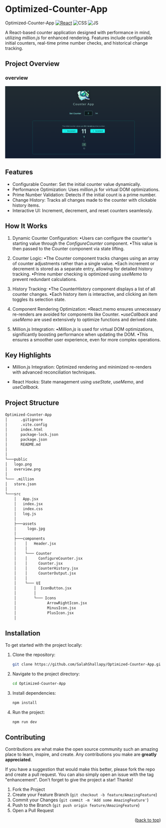 # Optimized-Counter-App

Optimized-Counter-App
[![React](https://img.shields.io/badge/react-%2320232a.svg?style=for-the-badge&logo=react&logoColor=%2361DAFB)](https://react.dev/)
![CSS](https://img.shields.io/badge/CSS3-1572B6?style=for-the-badge&logo=css3&logoColor=white)
![JS](https://img.shields.io/badge/JavaScript-F7DF1E?style=for-the-badge&logo=javascript&logoColor=black)

A React-based counter application designed with performance in mind, utilizing _million.js_ for enhanced rendering. Features include configurable initial counters, real-time prime number checks, and historical change tracking.

## Project Overview

### overview

![Project OverView](./public/overview.png)

## Features

- Configurable Counter: Set the initial counter value dynamically.
- Performance Optimization: Uses _million.js_ for virtual DOM optimizations.
- Prime Number Validation: Detects if the initial count is a prime number.
- Change History: Tracks all changes made to the counter with clickable history items.
- Interactive UI: Increment, decrement, and reset counters seamlessly.

## How It Works

1. Dynamic Counter Configuration:
   •Users can configure the counter's starting value through the _ConfigureCounter_ component.
   •This value is then passed to the Counter component via state lifting.

2. Counter Logic:
   •The Counter component tracks changes using an array of counter adjustments rather than a single value.
   •Each increment or decrement is stored as a separate entry, allowing for detailed history tracking.
   •Prime number checking is optimized using _useMemo_ to prevent redundant calculations.

3. History Tracking:
   •The CounterHistory component displays a list of all counter changes.
   •Each history item is interactive, and clicking an item toggles its selection state.

4. Component Rendering Optimization:
   •React.memo ensures unnecessary re-renders are avoided for components like Counter.
   •_useCallback_ and _useMemo_ are used extensively to optimize functions and derived state.

5. Million.js Integration:
   •_Million.js_ is used for virtual DOM optimizations, significantly boosting performance when updating the DOM.
   •This ensures a smoother user experience, even for more complex operations.

## Key Highlights

- Million.js Integration:
  Optimized rendering and minimized re-renders with advanced reconciliation techniques.

- React Hooks:
  State management using _useState_, _useMemo_, and _useCallback._

## Project Structure

```
Optimized-Counter-App
│      .gitignore
│      .vite.config
│      index.html
│      package-lock.json
│      package.json
│      README.md
│
│
└───public
│   logo.png
│   overview.png
│
└─── .million
│   store.json
│
└───src
    │   App.jsx
    │   index.jsx
    │   index.css
    │   log.js
    │
    ├───assets
    │     logo.jpg
    │
    ├───components
    │    │   Header.jsx
    │    │
    │    └─── Counter
    │    │     ConfigureCounter.jsx
    │    │     Counter.jsx
    │    │     CounterHistory.jsx
    │    │     CounterOutput.jsx
    │    │
    │    └─── UI
    │        │  IconButton.jsx
    │        │
    │        └─── Icons
    │              ArrowRightIcon.jsx
    │              MinusIcon.jsx
    │              PlusIcon.jsx
    │
```

## Installation

To get started with the project locally:

1. Clone the repository:
   ```bash
   git clone https://github.com/SalahShallapy/Optimized-Counter-App.git
   ```
2. Navigate to the project directory:
   ```bash
   cd Optimized-Counter-App
   ```
3. Install dependencies:
   ```bash
   npm install
   ```
4. Run the project:

   ```bash
   npm run dev
   ```

## Contributing

Contributions are what make the open source community such an amazing place to learn, inspire, and create. Any contributions you make are **greatly appreciated**.

If you have a suggestion that would make this better, please fork the repo and create a pull request. You can also simply open an issue with the tag "enhancement".
Don't forget to give the project a star! Thanks!

1.  Fork the Project
2.  Create your Feature Branch (`git checkout -b feature/AmazingFeature`)
3.  Commit your Changes (`git commit -m 'Add some AmazingFeature'`)
4.  Push to the Branch (`git push origin feature/AmazingFeature`)
5.  Open a Pull Request

   <p align="right">(<a href="#top">back to top</a>)</p>
